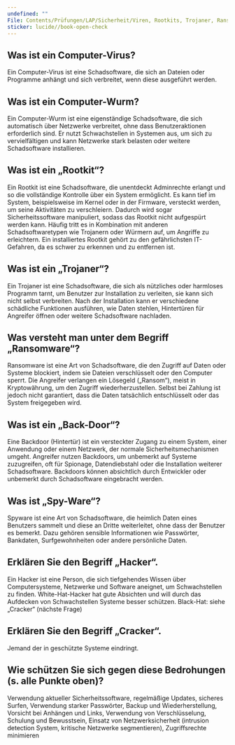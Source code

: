 ```yaml
---
undefined: ""
File: Contents/Prüfungen/LAP/Sicherheit/Viren, Rootkits, Trojaner, Ransomware.md
sticker: lucide//book-open-check
---
```


## Was ist ein Computer-Virus?

Ein Computer-Virus ist eine Schadsoftware, die sich an Dateien oder Programme anhängt und sich verbreitet, wenn diese ausgeführt werden.

## Was ist ein Computer-Wurm?

Ein Computer-Wurm ist eine eigenständige Schadsoftware, die sich automatisch über Netzwerke verbreitet, ohne dass Benutzeraktionen erforderlich sind. Er nutzt Schwachstellen in Systemen aus, um sich zu vervielfältigen und kann Netzwerke stark belasten oder weitere Schadsoftware installieren.

## Was ist ein „Rootkit“?

Ein Rootkit ist eine Schadsoftware, die unentdeckt Adminrechte erlangt und so die vollständige Kontrolle über ein System ermöglicht. Es kann tief im System, beispielsweise im Kernel oder in der Firmware, versteckt werden, um seine Aktivitäten zu verschleiern. Dadurch wird sogar Sicherheitssoftware manipuliert, sodass das Rootkit nicht aufgespürt werden kann. Häufig tritt es in Kombination mit anderen Schadsoftwaretypen wie Trojanern oder Würmern auf, um Angriffe zu erleichtern. Ein installiertes Rootkit gehört zu den gefährlichsten IT-Gefahren, da es schwer zu erkennen und zu entfernen ist.  

## Was ist ein „Trojaner“?

Ein Trojaner ist eine Schadsoftware, die sich als nützliches oder harmloses Programm tarnt, um Benutzer zur Installation zu verleiten, sie kann sich nicht selbst verbreiten. Nach der Installation kann er verschiedene schädliche Funktionen ausführen, wie Daten stehlen, Hintertüren für Angreifer öffnen oder weitere Schadsoftware nachladen.

## Was versteht man unter dem Begriff „Ransomware“?

Ransomware ist eine Art von Schadsoftware, die den Zugriff auf Daten oder Systeme blockiert, indem sie Dateien verschlüsselt oder den Computer sperrt. Die Angreifer verlangen ein Lösegeld („Ransom“), meist in Kryptowährung, um den Zugriff wiederherzustellen. Selbst bei Zahlung ist jedoch nicht garantiert, dass die Daten tatsächlich entschlüsselt oder das System freigegeben wird.

## Was ist ein „Back-Door“?

Eine Backdoor (Hintertür) ist ein versteckter Zugang zu einem System, einer Anwendung oder einem Netzwerk, der normale Sicherheitsmechanismen umgeht. Angreifer nutzen Backdoors, um unbemerkt auf Systeme zuzugreifen, oft für Spionage, Datendiebstahl oder die Installation weiterer Schadsoftware. Backdoors können absichtlich durch Entwickler oder unbemerkt durch Schadsoftware eingebracht werden.

## Was ist „Spy-Ware“?

Spyware ist eine Art von Schadsoftware, die heimlich Daten eines Benutzers sammelt und diese an Dritte weiterleitet, ohne dass der Benutzer es bemerkt. Dazu gehören sensible Informationen wie Passwörter, Bankdaten, Surfgewohnheiten oder andere persönliche Daten.

## Erklären Sie den Begriff „Hacker“.

Ein Hacker ist eine Person, die sich tiefgehendes Wissen über Computersysteme, Netzwerke und Software aneignet, um Schwachstellen zu finden. White-Hat-Hacker hat gute Absichten und will durch das Aufdecken von Schwachstellen Systeme besser schützen. Black-Hat: siehe „Cracker“ (nächste Frage)

## Erklären Sie den Begriff „Cracker“.

Jemand der in geschützte Systeme eindringt.

## Wie schützen Sie sich gegen diese Bedrohungen (s. alle Punkte oben)?

Verwendung aktueller Sicherheitssoftware, regelmäßige Updates, sicheres Surfen, Verwendung starker Passwörter, Backup und Wiederherstellung, Vorsicht bei Anhängen und Links, Verwendung von Verschlüsselung, Schulung und Bewusstsein, Einsatz von Netzwerksicherheit (intrusion detection System, kritische Netzwerke segmentieren), Zugriffsrechte minimieren